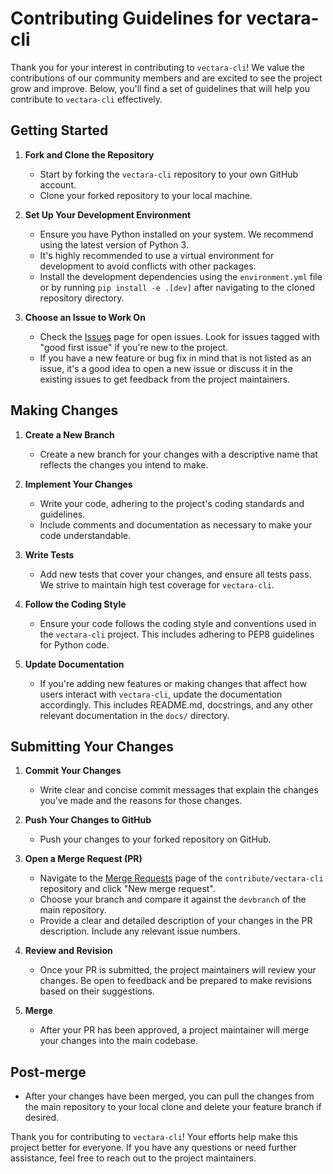 # Contributing Guidelines for vectara-cli

Thank you for your interest in contributing to `vectara-cli`! We value the contributions of our community members and are excited to see the project grow and improve. Below, you'll find a set of guidelines that will help you contribute to `vectara-cli` effectively.

## Getting Started

1. **Fork and Clone the Repository**
   - Start by forking the `vectara-cli` repository to your own GitHub account.
   - Clone your forked repository to your local machine.

2. **Set Up Your Development Environment**
   - Ensure you have Python installed on your system. We recommend using the latest version of Python 3.
   - It's highly recommended to use a virtual environment for development to avoid conflicts with other packages.
   - Install the development dependencies using the `environment.yml` file or by running `pip install -e .[dev]` after navigating to the cloned repository directory.

3. **Choose an Issue to Work On**
   - Check the [Issues](https://git.tonic-ai.com/contribute/vectara/vectara-cli/issues) page for open issues. Look for issues tagged with "good first issue" if you're new to the project.
   - If you have a new feature or bug fix in mind that is not listed as an issue, it's a good idea to open a new issue or discuss it in the existing issues to get feedback from the project maintainers.

## Making Changes

1. **Create a New Branch**
   - Create a new branch for your changes with a descriptive name that reflects the changes you intend to make.

2. **Implement Your Changes**
   - Write your code, adhering to the project's coding standards and guidelines.
   - Include comments and documentation as necessary to make your code understandable.

3. **Write Tests**
   - Add new tests that cover your changes, and ensure all tests pass. We strive to maintain high test coverage for `vectara-cli`.

4. **Follow the Coding Style**
   - Ensure your code follows the coding style and conventions used in the `vectara-cli` project. This includes adhering to PEP8 guidelines for Python code.

5. **Update Documentation**
   - If you're adding new features or making changes that affect how users interact with `vectara-cli`, update the documentation accordingly. This includes README.md, docstrings, and any other relevant documentation in the `docs/` directory.

## Submitting Your Changes

1. **Commit Your Changes**
   - Write clear and concise commit messages that explain the changes you've made and the reasons for those changes.

2. **Push Your Changes to GitHub**
   - Push your changes to your forked repository on GitHub.

3. **Open a Merge Request (PR)**
   - Navigate to the [Merge Requests](https://git.tonic-ai.com/contribute/vectara/vectara-cli/-/merge_requests) page of the `contribute/vectara-cli` repository and click "New merge request".
   - Choose your branch and compare it against the `devbranch` of the main repository.
   - Provide a clear and detailed description of your changes in the PR description. Include any relevant issue numbers.

4. **Review and Revision**
   - Once your PR is submitted, the project maintainers will review your changes. Be open to feedback and be prepared to make revisions based on their suggestions.

5. **Merge**
   - After your PR has been approved, a project maintainer will merge your changes into the main codebase.

## Post-merge

- After your changes have been merged, you can pull the changes from the main repository to your local clone and delete your feature branch if desired.

Thank you for contributing to `vectara-cli`! Your efforts help make this project better for everyone. If you have any questions or need further assistance, feel free to reach out to the project maintainers.